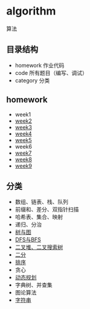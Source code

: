 # algorithm
算法

## 目录结构
- homework 作业代码
- code 所有题目（编写、调试）
- category 分类


## homework
- week1
- [week2](https://github.com/hearthstones/algorithm/blob/main/homework/week2/week2.md)
- [week3](https://github.com/hearthstones/algorithm/blob/main/homework/week3/week3.md)
- [week4](https://github.com/hearthstones/algorithm/blob/main/homework/week4/week4.md)
- [week5](https://github.com/hearthstones/algorithm/blob/main/homework/week5/week5.md)
- week6
- [week7](https://github.com/hearthstones/algorithm/blob/main/homework/week7/week7.md)
- [week8](https://github.com/hearthstones/algorithm/blob/main/homework/week8/week8.md)
- [week9](https://github.com/hearthstones/algorithm/blob/main/homework/week9/week9.md)


## 分类
- 数组、链表、栈、队列
- 前缀和、差分、双指针扫描
- 哈希表、集合、映射
- 递归、分治
- [树与图](https://github.com/hearthstones/algorithm/blob/main/category/%E4%BA%94%E3%80%81%E6%A0%91%E4%B8%8E%E5%9B%BE/lesson5.md)
- [DFS与BFS](https://github.com/hearthstones/algorithm/blob/main/category/%E5%85%AD%E3%80%81DFS%E4%B8%8EBFS/lesson6.md)
- [二叉堆、二叉搜索树](https://github.com/hearthstones/algorithm/blob/main/category/%E4%B8%83%E3%80%81%E4%BA%8C%E5%8F%89%E5%A0%86%E4%B8%8E%E4%BA%8C%E5%8F%89%E6%90%9C%E7%B4%A2%E6%A0%91/lesson7.md)
- [二分](https://github.com/hearthstones/algorithm/blob/main/category/%E5%85%AB%E3%80%81%E4%BA%8C%E5%88%86/lesson8.md)
- [排序](https://github.com/hearthstones/algorithm/blob/main/category/%E4%B9%9D%E3%80%81%E6%8E%92%E5%BA%8F/lesson9.md)
- 贪心
- [动态规划](https://github.com/hearthstones/algorithm/blob/main/category/11~13.%E5%8A%A8%E6%80%81%E8%A7%84%E5%88%92/lesson11-13.md)
- 字典树、并查集
- 图论算法
- [字符串](https://github.com/hearthstones/algorithm/blob/main/category/16.%E5%AD%97%E7%AC%A6%E4%B8%B2%E5%A4%84%E7%90%86/lesson16.md)
